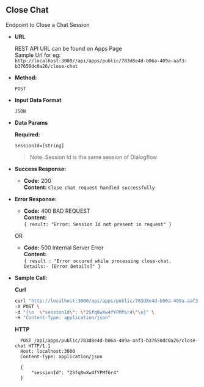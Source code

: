 **Close Chat**
----
  Endpoint to Close a Chat Session

* **URL**

    REST API URL can be found on Apps Page <br />
    Sample Url for eg: <br /> `http://localhost:3000//api/apps/public/783d8e4d-b06a-409a-aaf3-b37650dc0a26/close-chat`

* **Method:**

  `POST`
  
*  **Input Data Format**

    `JSON`

* **Data Params**

   **Required:**
 
   `sessionId=[string]`
   > Note. Session Id is the same session of Dialogflow

* **Success Response:**

  * **Code:** 200 <br />
    **Content:** `Close chat request handled successfully`
 
* **Error Response:**

  * **Code:** 400 BAD REQUEST <br />
    **Content:** <br/>
    `{
        result: "Error: Session Id not present in request"
    }`

  OR

  * **Code:** 500 Internal Server Error <br />
    **Content:** <br />
    `{ result : "Error occured while processing close-chat. Details:- [Error Details]" }`

* **Sample Call:**

    **Curl**
    ```bash
    curl "http://localhost:3000/api/apps/public/783d8e4d-b06a-409a-aaf3-b37650dc0a26/close-chat" \
    -X POST \
    -d "{\n  \"sessionId\": \"2Sfq8wXw4fYPMf6r4\"\n}" \
    -H "Content-Type: application/json" 
    ```
    **HTTP**

  ```HTTP
    POST /api/apps/public/783d8e4d-b06a-409a-aaf3-b37650dc0a26/close-chat HTTP/1.1
    Host: localhost:3000
    Content-Type: application/json

    {
        "sessionId": "2Sfq8wXw4fYPMf6r4"
    }
  ```